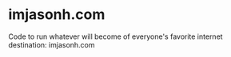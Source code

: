 imjasonh.com
============

Code to run whatever will become of everyone's favorite internet destination: imjasonh.com
